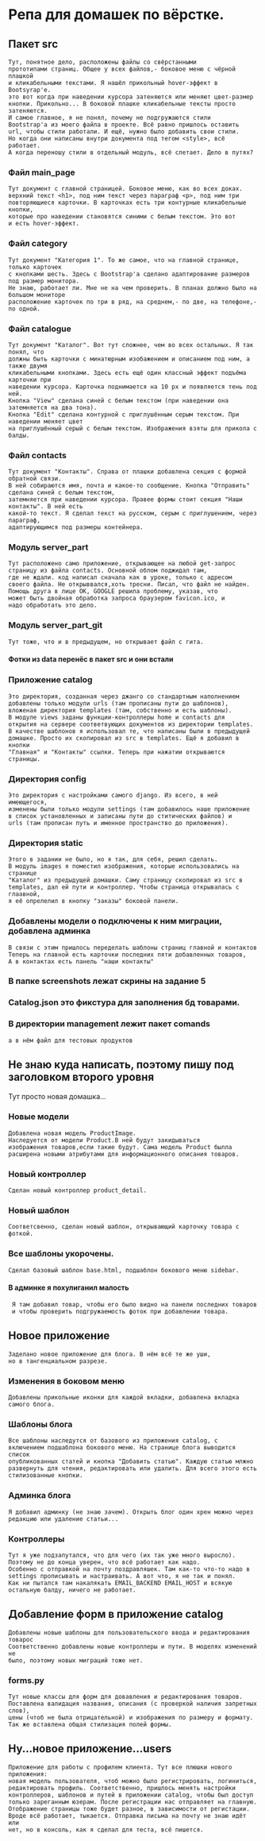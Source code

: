 # Репа для домашек по вёрстке.
## Пакет src
    Тут, понятное дело, расположены файлы со свёрстанными
    прототипами страниц. Общее у всех файлов,- боковое меню с чёрной плашкой
    и кликабельными текстами. Я нашёл прикольный hover-эффект в Bootsyrap'е.
    это вот когда при наведении курсора затеняются или меняют цвет-размер 
    кнопки. Прикольно... В боковой плашке кликабельные тексты просто затеняются.
    И самое главное, я не понял, почему не подгружаются стили
    Bootstrap'а из моего файла в проекте. Всё равно пришлось оставить
    url, чтобы стили работали. И ещё, нужно было добавить свои стили.
    Но когда они написаны внутри документа под тегом <style>, всё работает.
    А когда переношу стили в отдельный модуль, всё слетает. Дело в путях?
### Файл main_page
    Тут документ с главной страницей. Боковое меню, как во всех доках.
    верхний текст <h1>, под ним текст через параграф <p>, под ним три
    повторяющиеся карточки. В карточках есть три контурные кликабельные кнопки,
    которые про наведении становятся синими с белым текстом. Это вот
    и есть hover-эффект.
### Файл category
    Тут документ "Категория 1". То же самое, что на главной странице, только карточек
    с кнопками шесть. Здесь с Bootstrap'а сделано адаптирование размеров под размер монитора.
    Не знаю, работает ли. Мне не на чем проверить. В планах должно было на большом мониторе
    расположение карточек по три в ряд, на среднем,- по две, на телефоне,- по одной.
### Файл catalogue
    Тут документ "Каталог". Вот тут сложнее, чем во всех остальных. Я так понял, что 
    должны быть карточки с минатюрным изобажением и описанием под ним, а также двумя
    кликабельными кнопками. Здесь есть ещё один классный эффект подъёма карточки при
    наведении курсора. Карточка поднимается на 10 рх и появляется тень под ней.
    Кнопка "View" сделана синей с белым текстом (при наведении она затемняется на два тона).
    Кнопка "Edit" сделана контурной с приглушённым серым текстом. При наведении меняет цвет
    на приглушённый серый с белым текстом. Изображения взяты для прикола с балды.
### Файл contacts
    Тут документ "Контакты". Справа от плашки добавлена секция с формой обратной связи.
    В ней собираются имя, почта и какое-то сообщение. Кнопка "Отправить" сделана синей с белым текстом,
    затемняется при наведении курсора. Правее формы стоит секция "Наши контакты". В ней есть
    какой-то текст. Я сделал текст на русском, серым с приглушением, через параграф,
    адаптирующимся под размеры контейнера.
### Модуль server_part
    Тут расположено само приложение, открывающее на любой get-запрос
    страницу из файла contacts. Основной облом поджидал там,
    где не ждали. код написал сначала как в уроке, только с адресом
    своего файла. Не открыввался,хоть тресни. Писал, что файл не найден.
    Помощь друга в лице OK, GOOGLE решила проблему, указав, что
    может быть двойная обработка запроса браузером favicon.ico, и
    надо обработать это дело.
### Модуль server_part_git
    Тут тоже, что и в предыдущем, но открывает файл с гита.
#### Фотки из data перенёс в пакет src и они встали
### Приложение catalog
    Это директория, созданная через джанго со стандартным наполнением
    добавлены только модули urls (там прописаны пути до шаблонов),
    вложеная директория templates (там, собственно и есть шаблоны).
    В модуле views заданы функции-контроллеры home и contacts для 
    открытия на сервере соответвующих документов из директории templates.
    В качестве шаблонов я использовал те, что написаны были в предыдущей
    домашке. Просто их скопировал из src в templates. Ещё я добавил в кнопки
    "Главная" и "Контакты" ссылки. Теперь при нажатии открываются страницы.
### Директория config
    Это директория с настройками самого django. Из всего, в ней имеющегося,
    изменены были только модули settings (там добавилось наше приложение
    в список установленных и записаны пути до ститических файлов) и
    urls (там прописан путь и именное пространство до приложения).
### Директория static
    Этого в задании не было, но я так, для себя, решил сделать.
    В модуль images я поместил изображения, которые использовались на странице
    "Каталог" из предыдущей домашки. Саму страницу скопировал из src в
    templates, дал ей пути и контроллер. Чтобы страница открывалась с глаавной,
    я её опрелелил в кнопку "заказы" боковой панели.
### Добавлены модели о подключены к ним миграции, добавлена админка
    В связи с этим пришлось переделать шаблоны страниц главной и контактов
    Теперь на главной есть карточки последних пяти добавленных товаров,
    А в контактах есть панель "наши контакты"
### В папке screenshots лежат скрины на задание 5
### Catalog.json это фикстура для заполнения бд товарами.
### В директории management лежит пакет comands
    а в нём файл для тестовых продуктов
## Не знаю куда написать, поэтому пишу под заголовком второго уровня
   Тут просто новая домашка...
### Новые модели
    Добавлена новая модель ProductImage.
    Наследуется от модели Product.В ней будут закидываться
    изображения товаров,если такие будут. Сама модель Product былла
    расширена новыми атрибутами для информационного описания товаров.
### Новый контроллер
    Сделан новый контроллер product_detail.
### Новый шаблон
    Соответсвенно, сделан новый шаблон, открывающий карточку товара с фоткой.
### Все шаблоны укорочены.
    Сделал базовый шаблон base.html, подшаблон бокового меню sidebar.
#### В админке я похулиганил малость
     Я там добавил товар, чтобы его было видно на панели последних товаров
     и чтобы проверить подгружаемость фоток при добавлении товара.
## Новое приложение
    Заделано новое приложение для блога. В нём всё те же уши,
    но в тангенциальном разрезе.
### Изменения в боковом меню
    Добавлены прикольные иконки для каждой вкладки, добавлена вкладка самого блога.
### Шаблоны блога
    Все шаблоны наследутся от базового из приложения catalog, с
    включением подшаблона бокового меню. На странице блога выводится список
    опубликованных статей и кнопка "Добавить статью". Каждую статью млжно
    развернуть для чтения, редактировать или удалить. Для всего этого есть
    стилизованные кнопки.
### Админка блога
    Я добавил админку (не знаю зачем). Открыть блог один хрен можно через
    редакцию или удаление статьи...
### Контроллеры
    Тут я уже подзапутался, что для чего (их так уже много выросло).
    Поэтому не до конца уверен, что всё работает как надо.
    Особенно с отправкой на почту поздравляшек. Там как-то что-то надо в
    settings прописывать и настраивать. А вот что, я не так и понял.
    Как ни пытался там накалякать EMAIL_BACKEND EMAIL_HOST и всякую
    остальную балду, ничего не работает.
## Добавление форм в приложение catalog
    Добавлены новые шаблоны для пользовательского ввода и редактирования товарос
    Соответственно добавлены новые контроллеры и пути. В моделях изменений не
    было, поэтому новых миграций тоже нет.
### forms.py 
    Тут новые классы для форм для довавления и редактирования товаров.
    Поставлена валидация названия, описания (с проверкой наличия запретных слов),
    цены (чтоб не была отрицательной) и изображения по размеру и формату.
    Так же вставлена общая стилизация полей формы.
## Ну...новое приложение...users
    Приложение для работы с профилем клиента. Тут все плюшки нового приложения:
    новая модель пользователя, чтоб можно было регистрировать, логиниться,
    редактировать профиль. Соответственно, пришлось менять настройки
    контроллеров, шаблонов и путей в приложении catalog, чтобы был доступ
    только зареганным юзерам. После регистрации нас отправляет на главную.
    Отображение страницы тоже будет разное, в зависимости от регистации.
    Вроде всё работает, тыкается. Отправка письма на почту не знаю идёт или
    нет, но в консоль, как я сделал для теста, всё пишется.
